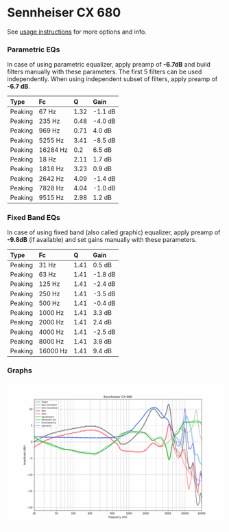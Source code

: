 # Sennheiser CX 680
See [usage instructions](https://github.com/jaakkopasanen/AutoEq#usage) for more options and info.

### Parametric EQs
In case of using parametric equalizer, apply preamp of **-6.7dB** and build filters manually
with these parameters. The first 5 filters can be used independently.
When using independent subset of filters, apply preamp of **-6.7 dB**.

| Type    | Fc       |    Q | Gain    |
|:--------|:---------|:-----|:--------|
| Peaking | 67 Hz    | 1.32 | -1.1 dB |
| Peaking | 235 Hz   | 0.48 | -4.0 dB |
| Peaking | 969 Hz   | 0.71 | 4.0 dB  |
| Peaking | 5255 Hz  | 3.41 | -8.5 dB |
| Peaking | 16284 Hz | 0.2  | 6.5 dB  |
| Peaking | 18 Hz    | 2.11 | 1.7 dB  |
| Peaking | 1816 Hz  | 3.23 | 0.9 dB  |
| Peaking | 2642 Hz  | 4.09 | -1.4 dB |
| Peaking | 7828 Hz  | 4.04 | -1.0 dB |
| Peaking | 9515 Hz  | 2.98 | 1.2 dB  |

### Fixed Band EQs
In case of using fixed band (also called graphic) equalizer, apply preamp of **-9.8dB**
(if available) and set gains manually with these parameters.

| Type    | Fc       |    Q | Gain    |
|:--------|:---------|:-----|:--------|
| Peaking | 31 Hz    | 1.41 | 0.5 dB  |
| Peaking | 63 Hz    | 1.41 | -1.8 dB |
| Peaking | 125 Hz   | 1.41 | -2.4 dB |
| Peaking | 250 Hz   | 1.41 | -3.5 dB |
| Peaking | 500 Hz   | 1.41 | -0.4 dB |
| Peaking | 1000 Hz  | 1.41 | 3.3 dB  |
| Peaking | 2000 Hz  | 1.41 | 2.4 dB  |
| Peaking | 4000 Hz  | 1.41 | -2.5 dB |
| Peaking | 8000 Hz  | 1.41 | 3.8 dB  |
| Peaking | 16000 Hz | 1.41 | 9.4 dB  |

### Graphs
![](./Sennheiser%20CX%20680.png)